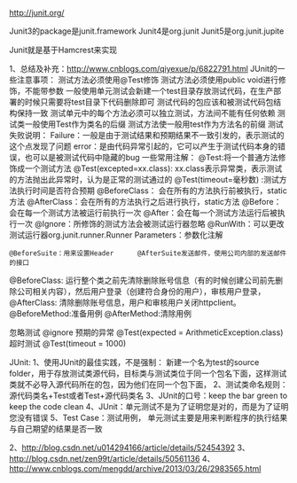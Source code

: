 http://junit.org/


 Junit3的package是junit.framework
 Junit4是org.junit
 Junit5是org.junit.jupite
 
 Junit就是基于Hamcrest来实现


1、总结及补充：http://www.cnblogs.com/qiyexue/p/6822791.html
JUnit的一些注意事项：
	测试方法必须使用@Test修饰
	测试方法必须使用public void进行修饰，不能带参数
	一般使用单元测试会新建一个test目录存放测试代码，在生产部署的时候只需要将test目录下代码删除即可
	测试代码的包应该和被测试代码包结构保持一致
	测试单元中的每个方法必须可以独立测试，方法间不能有任何依赖
	测试类一般使用Test作为类名的后缀
	测试方法使一般用test作为方法名的前缀
测试失败说明：
	Failure：一般是由于测试结果和预期结果不一致引发的，表示测试的这个点发现了问题
	error：是由代码异常引起的，它可以产生于测试代码本身的错误，也可以是被测试代码中隐藏的bug
一些常用注解：
	@Test:将一个普通方法修饰成一个测试方法
	@Test(excepted=xx.class): xx.class表示异常类，表示测试的方法抛出此异常时，认为是正常的测试通过的
	@Test(timeout=毫秒数) :测试方法执行时间是否符合预期
	@BeforeClass： 会在所有的方法执行前被执行，static方法
	@AfterClass：会在所有的方法执行之后进行执行，static方法
	@Before：会在每一个测试方法被运行前执行一次
	@After：会在每一个测试方法运行后被执行一次
	@Ignore：所修饰的测试方法会被测试运行器忽略
	@RunWith：可以更改测试运行器org.junit.runner.Runner
	Parameters：参数化注解
	
	
	@BeforeSuite：用来设置Header      @AfterSuite发送邮件，使用公司内部的发送邮件的接口
@BeforeClass: 运行整个类之前先清除删除账号信息（有的时候创建公司前先删除公司相关内容），然后用户登录（创建符合身份的用户），审核用户登录，
@AfterClass:  清除删除账号信息，用户和审核用户关闭httpclient。
@BeforeMethod:准备用例
@AfterMethod:清除用例

忽略测试	@ignore
预期的异常	@Test(expected = ArithmeticException.class)
超时测试	@Test(timeout = 1000)

JUnit:
1、使用JUnit的最佳实践，不是强制：
 新建一个名为test的source folder，用于存放测试类源代码，目标类与测试类位于同一个包名下面，这样测试类就不必导入源代码所在的包，因为他们在同一个包下面，
2、测试类命名规则：源代码类名+Test或者Test+源代码类名
3、JUnit的口号：keep the bar green to keep the code clean
4、JUnit：单元测试不是为了证明您是对的，而是为了证明您没有错误
5、Test Case：测试用例，
单元测试主要是用来判断程序的执行结果与自己期望的结果是否一致

2、http://blog.csdn.net/u014294166/article/details/52454392
3、http://blog.csdn.net/zen99t/article/details/50561136
4、http://www.cnblogs.com/mengdd/archive/2013/03/26/2983565.html

